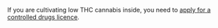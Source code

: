 If you are cultivating low THC cannabis inside, you need to [apply for a controlled drugs licence](/licence-type).